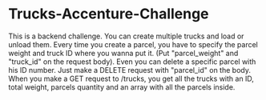 # Trucks-Accenture-Challenge

This is a backend challenge. 
You can create multiple trucks and load or unload them. 
Every time you create a parcel, you have to specify the parcel weight and truck ID where you wanna put it. (Put "parcel_weight" and "truck_id" on the request body).
Even you can delete a specific parcel with his ID number. Just make a DELETE request with "parcel_id" on the body.
When you make a GET request to /trucks, you get all the trucks with an ID, total weight, parcels quantity and an array with all the parcels inside.
